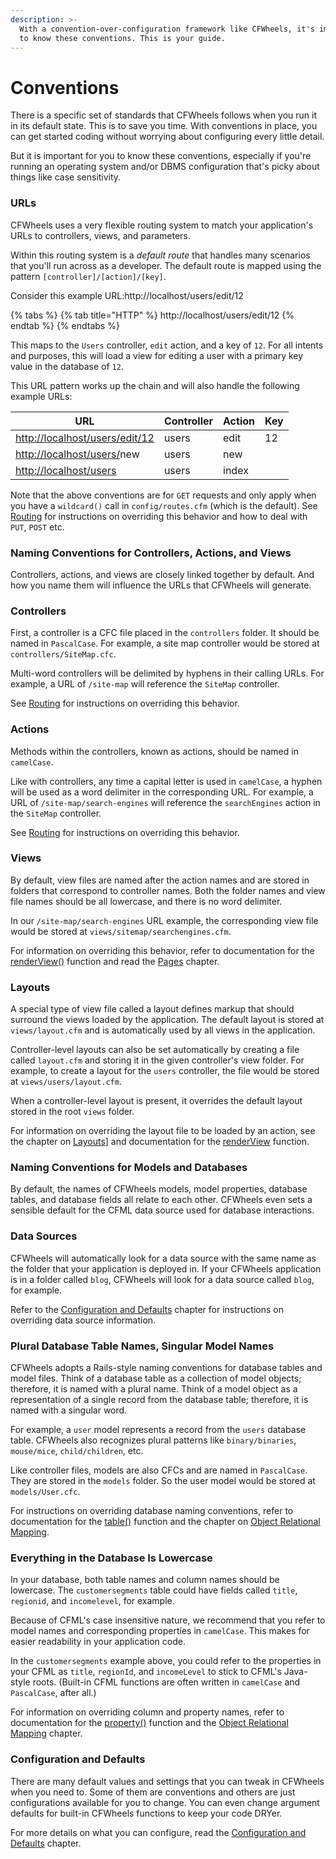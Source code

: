 ```yaml
---
description: >-
  With a convention-over-configuration framework like CFWheels, it's important
  to know these conventions. This is your guide.
---
```


# Conventions

There is a specific set of standards that CFWheels follows when you run it in its default state. This is to save you time. With conventions in place, you can get started coding without worrying about configuring every little detail.

But it is important for you to know these conventions, especially if you're running an operating system and/or DBMS configuration that's picky about things like case sensitivity.

### URLs

CFWheels uses a very flexible routing system to match your application's URLs to controllers, views, and parameters.

Within this routing system is a _default route_ that handles many scenarios that you'll run across as a developer. The default route is mapped using the pattern `[controller]/[action]/[key]`.

Consider this example URL:http://localhost/users/edit/12

{% tabs %}
{% tab title="HTTP" %}
http://localhost/users/edit/12
{% endtab %}
{% endtabs %}

This maps to the `Users` controller, `edit` action, and a key of `12`. For all intents and purposes, this will load a view for editing a user with a primary key value in the database of `12`.

This URL pattern works up the chain and will also handle the following example URLs:

| URL                                                              | Controller | Action | Key |
| ---------------------------------------------------------------- | ---------- | ------ | --- |
| [http://localhost/users/edit/12](http://localhost/users/edit/12) | users      | edit   | 12  |
| [http://localhost/users/](http://localhost/users/edit/12)new     | users      | new    |     |
| [http://localhost/users](http://localhost/users/edit/12)         | users      | index  |     |

Note that the above conventions are for `GET` requests and only apply when you have a `wildcard()` call in `config/routes.cfm` (which is the default). See [Routing](https://guides.cfwheels.org/cfwheels-guides/handling-requests-with-controllers/routing) for instructions on overriding this behavior and how to deal with `PUT`, `POST` etc.

### Naming Conventions for Controllers, Actions, and Views

Controllers, actions, and views are closely linked together by default. And how you name them will influence the URLs that CFWheels will generate.

### Controllers

First, a controller is a CFC file placed in the `controllers` folder. It should be named in `PascalCase`. For example, a site map controller would be stored at `controllers/SiteMap.cfc`.

Multi-word controllers will be delimited by hyphens in their calling URLs. For example, a URL of `/site-map` will reference the `SiteMap` controller.

See [Routing](https://guides.cfwheels.org/cfwheels-guides/handling-requests-with-controllers/routing) for instructions on overriding this behavior.

### Actions

Methods within the controllers, known as actions, should be named in `camelCase`.

Like with controllers, any time a capital letter is used in `camelCase`, a hyphen will be used as a word delimiter in the corresponding URL. For example, a URL of `/site-map/search-engines` will reference the `searchEngines` action in the `SiteMap` controller.

See [Routing](https://guides.cfwheels.org/cfwheels-guides/handling-requests-with-controllers/routing) for instructions on overriding this behavior.

### Views

By default, view files are named after the action names and are stored in folders that correspond to controller names. Both the folder names and view file names should be all lowercase, and there is no word delimiter.

In our `/site-map/search-engines` URL example, the corresponding view file would be stored at `views/sitemap/searchengines.cfm`.

For information on overriding this behavior, refer to documentation for the [renderView()](https://api.cfwheels.org/controller.renderview.html) function and read the [Pages](https://guides.cfwheels.org/cfwheels-guides/displaying-views-to-users/pages) chapter.

### Layouts

A special type of view file called a layout defines markup that should surround the views loaded by the application. The default layout is stored at `views/layout.cfm` and is automatically used by all views in the application.

Controller-level layouts can also be set automatically by creating a file called `layout.cfm` and storing it in the given controller's view folder. For example, to create a layout for the `users` controller, the file would be stored at `views/users/layout.cfm`.

When a controller-level layout is present, it overrides the default layout stored in the root `views` folder.

For information on overriding the layout file to be loaded by an action, see the chapter on [Layouts](https://guides.cfwheels.org/cfwheels-guides/displaying-views-to-users/layouts)] and documentation for the [renderView](https://api.cfwheels.org/controller.renderview.html) function.

### Naming Conventions for Models and Databases

By default, the names of CFWheels models, model properties, database tables, and database fields all relate to each other. CFWheels even sets a sensible default for the CFML data source used for database interactions.

### Data Sources

CFWheels will automatically look for a data source with the same name as the folder that your application is deployed in. If your CFWheels application is in a folder called `blog`, CFWheels will look for a data source called `blog`, for example.

Refer to the [Configuration and Defaults](https://guides.cfwheels.org/cfwheels-guides/working-with-cfwheels/configuration-and-defaults) chapter for instructions on overriding data source information.

### Plural Database Table Names, Singular Model Names

CFWheels adopts a Rails-style naming conventions for database tables and model files. Think of a database table as a collection of model objects; therefore, it is named with a plural name. Think of a model object as a representation of a single record from the database table; therefore, it is named with a singular word.

For example, a `user` model represents a record from the `users` database table. CFWheels also recognizes plural patterns like `binary/binaries`, `mouse/mice`, `child/children`, etc.

Like controller files, models are also CFCs and are named in `PascalCase`. They are stored in the `models` folder. So the user model would be stored at `models/User.cfc`.

For instructions on overriding database naming conventions, refer to documentation for the [table()](https://api.cfwheels.org/model.table.html) function and the chapter on [Object Relational Mapping](https://guides.cfwheels.org/cfwheels-guides/database-interaction-through-models/object-relational-mapping).

### Everything in the Database Is Lowercase

In your database, both table names and column names should be lowercase. The `customersegments` table could have fields called `title`, `regionid`, and `incomelevel`, for example.

Because of CFML's case insensitive nature, we recommend that you refer to model names and corresponding properties in `camelCase`. This makes for easier readability in your application code.

In the `customersegments` example above, you could refer to the properties in your CFML as `title`, `regionId`, and `incomeLevel` to stick to CFML's Java-style roots. (Built-in CFML functions are often written in `camelCase` and `PascalCase`, after all.)

For information on overriding column and property names, refer to documentation for the [property()](https://api.cfwheels.org/model.property.html) function and the [Object Relational Mapping](https://guides.cfwheels.org/cfwheels-guides/database-interaction-through-models/object-relational-mapping) chapter.

### Configuration and Defaults

There are many default values and settings that you can tweak in CFWheels when you need to. Some of them are conventions and others are just configurations available for you to change. You can even change argument defaults for built-in CFWheels functions to keep your code DRYer.

For more details on what you can configure, read the [Configuration and Defaults](https://guides.cfwheels.org/cfwheels-guides/working-with-cfwheels/configuration-and-defaults) chapter.
